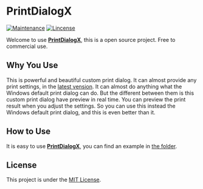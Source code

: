 # PrintDialogX

[![Maintenance](https://img.shields.io/badge/Maintained-No-red.svg?style=flat-square)](https://github.com/Fei-Sheng-Wu/PrintDialogX/)
[![Lincense](https://img.shields.io/badge/Lincense-MIT-orange.svg?style=flat-square)](https://github.com/Fei-Sheng-Wu/PrintDialogX/blob/1.4.2.0/LICENSE.txt)

Welcome to use **[PrintDialogX](https://github.com/Fei-Sheng-Wu/PrintDialogX/)**, this is a open source project. Free to commercial use.

## Why You Use

This is powerful and beautiful custom print dialog. It can almost provide any print settings, in the [latest vension](https://github.com/Fei-Sheng-Wu/PrintDialogX/tree/1.4.2.0/). It can almost do anything what the Windows default print dialog can do. But the different between them is this custom print dialog have preview in real time. You can preview the print result when you adjust the settings. So you can use this instead the Windows default print dialog, and this is even better than it.

## How to Use

It is easy to use **[PrintDialogX](https://github.com/Fei-Sheng-Wu/PrintDialogX/)**, you can find an example in [the folder](https://github.com/Fei-Sheng-Wu/PrintDialogX/tree/1.4.2.0/PrintDialog).

## License

This project is under the [MIT License](https://github.com/Fei-Sheng-Wu/PrintDialogX/blob/master/LICENSE.txt).
